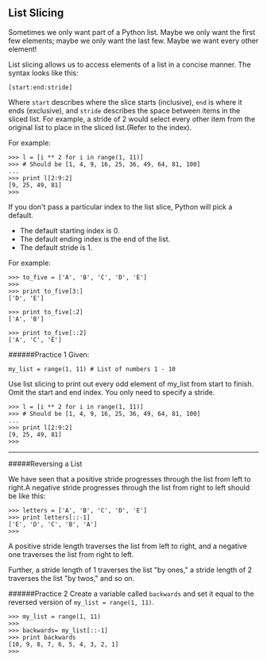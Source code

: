 ## List Slicing

Sometimes we only want part of a Python list. Maybe we only want the first few elements; maybe we only want the last few. Maybe we want every other element!

List slicing allows us to access elements of a list in a concise manner. The syntax looks like this:
```
[start:end:stride]
```

Where `start` describes where the slice starts (inclusive), `end` is where it ends (exclusive), and `stride` describes the space between items in the sliced list. For example, a stride of 2 would select every other item from the original list to place in the sliced list.(Refer to the index).

For example:
```
>>> l = [i ** 2 for i in range(1, 11)]
>>> # Should be [1, 4, 9, 16, 25, 36, 49, 64, 81, 100]
...
>>> print l[2:9:2]
[9, 25, 49, 81]
>>>
```

If you don't pass a particular index to the list slice, Python will pick a default.

- The default starting index is 0.
- The default ending index is the end of the list.
- The default stride is 1.

For example:
```
>>> to_five = ['A', 'B', 'C', 'D', 'E']
>>>
>>> print to_five[3:]
['D', 'E']

>>> print to_five[:2]
['A', 'B']

>>> print to_five[::2]
['A', 'C', 'E']

```

######Practice 1
Given:
```
my_list = range(1, 11) # List of numbers 1 - 10
```
Use list slicing to print out every odd element of my_list from start to finish.
Omit the start and end index. You only need to specify a stride.
```
>>> l = [i ** 2 for i in range(1, 11)]
>>> # Should be [1, 4, 9, 16, 25, 36, 49, 64, 81, 100]
...
>>> print l[2:9:2]
[9, 25, 49, 81]
>>>
```
---
#####Reversing a List

We have seen that a positive stride progresses through the list from left to right.A negative stride progresses through the list from right to left should be like this:
```
>>> letters = ['A', 'B', 'C', 'D', 'E']
>>> print letters[::-1]
['E', 'D', 'C', 'B', 'A']
>>>
```
A positive stride length traverses the list from left to right, and a negative one traverses the list from right to left.

Further, a stride length of 1 traverses the list "by ones," a stride length of 2 traverses the list "by twos," and so on.

######Practice 2
Create a variable called `backwards` and set it equal to the reversed version of `my_list = range(1, 11)`.
```
>>> my_list = range(1, 11)
>>>
>>> backwards= my_list[::-1]
>>> print backwards
[10, 9, 8, 7, 6, 5, 4, 3, 2, 1]
>>>

```





























